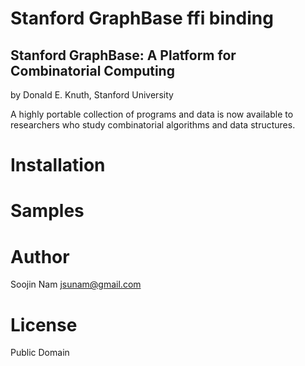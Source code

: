 Stanford GraphBase ffi binding
==============================
Stanford GraphBase: A Platform for Combinatorial Computing
----------------------------------------------------------
by Donald E. Knuth, Stanford University

A highly portable collection of programs and data is now
available to researchers who study combinatorial algorithms and data
structures.

Installation
============

Samples
=======

Author
======
Soojin Nam jsunam@gmail.com

License
=======
Public Domain
